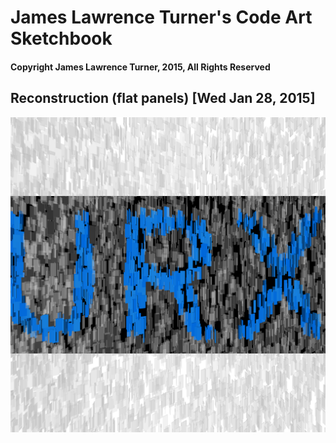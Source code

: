 # James Lawrence Turner's Code Art Sketchbook

#### Copyright James Lawrence Turner, 2015, All Rights Reserved

## Reconstruction (flat panels) [Wed Jan 28, 2015]
![Reconstruction (flat panels)](/reconstruction_flat_panels/output.png?raw=true)